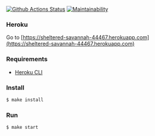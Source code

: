 [![Github Actions Status](https://github.com/morphizm/frontend-project-lvl4/workflows/CI/badge.svg)](https://github.com/morphizm/frontend-project-lvl4/actions)
[![Maintainability](https://api.codeclimate.com/v1/badges/9a41a90d34d1ed476c56/maintainability)](https://codeclimate.com/github/morphizm/frontend-project-lvl4/maintainability)

### Heroku
Go to [https://sheltered-savannah-44467.herokuapp.com](https://sheltered-savannah-44467.herokuapp.com)

### Requirements

* [Heroku CLI](https://devcenter.heroku.com/articles/heroku-cli)

### Install

```sh
$ make install
```

### Run
```sh
$ make start
```

